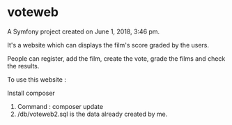 voteweb
=======

A Symfony project created on June 1, 2018, 3:46 pm.

It's a website which can displays the film's score graded by the users.

People can register, add the film, create the vote, grade the films and check the results.



To use this website :

Install composer

1. Command : composer update
2. /db/voteweb2.sql is the data already created by me.
